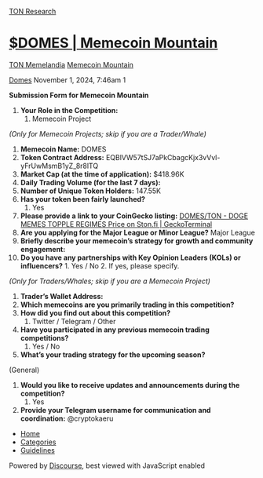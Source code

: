 [TON Research](/)

# [$DOMES | Memecoin Mountain](/t/domes-memecoin-mountain/39405)

[TON Memelandia](/c/ton-memelandia/memecoin-mountain/86)  [Memecoin Mountain](/c/ton-memelandia/memecoin-mountain/86) 

    

[Domes](https://tonresear.ch/u/Domes)  November 1, 2024, 7:46am  1

**Submission Form for Memecoin Mountain**

1.  **Your Role in the Competition:**
    1.  Memecoin Project

_(Only for Memecoin Projects; skip if you are a Trader/Whale)_

1.  **Memecoin Name:** DOMES
2.  **Token Contract Address:** EQBlVW57tSJ7aPkCbagcKjx3vVvl-yFrUwMsmB1yZ\_8r8lTQ
3.  **Market Cap (at the time of application):** $418.96K
4.  **Daily Trading Volume (for the last 7 days):**
5.  **Number of Unique Token Holders:** 147.55K
6.  **Has your token been fairly launched?**
    1.  Yes
7.  **Please provide a link to your CoinGecko listing:** [DOMES/TON - DOGE MEMES TOPPLE REGIMES Price on Ston.fi | GeckoTerminal](https://www.geckoterminal.com/ton/pools/EQB9zBYdOuAI84k5ybPexOLZpSyrKUKLUuXqVNqsCfXuAnBG)
8.  **Are you applying for the Major League or Minor League?** Major League
9.  **Briefly describe your memecoin’s strategy for growth and community engagement:**
10.  **Do you have any partnerships with Key Opinion Leaders (KOLs) or influencers?**
    1.  Yes / No
    2.  If yes, please specify.

_(Only for Traders/Whales; skip if you are a Memecoin Project)_

1.  **Trader’s Wallet Address:**
2.  **Which memecoins are you primarily trading in this competition?**
3.  **How did you find out about this competition?**
    1.  Twitter / Telegram / Other
4.  **Have you participated in any previous memecoin trading competitions?**
    1.  Yes / No
5.  **What’s your trading strategy for the upcoming season?**

(General)

1.  **Would you like to receive updates and announcements during the competition?**
    1.  Yes
2.  **Provide your Telegram username for communication and coordination:** @cryptokaeru

 

*   [Home](/)
*   [Categories](/categories)
*   [Guidelines](/guidelines)

Powered by [Discourse](https://www.discourse.org), best viewed with JavaScript enabled